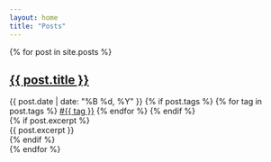 ```yaml
---
layout: home
title: "Posts"
---
```


{% for post in site.posts %}
<article class="post-preview">
  <h2><a href="{{ post.url }}">{{ post.title }}</a></h2>
  <div class="post-meta">
    <span class="date">{{ post.date | date: "%B %d, %Y" }}</span>
    {% if post.tags %}
    <span class="tags">
      {% for tag in post.tags %}
      <a href="/tags/#{{ tag | slugify }}" class="tag">#{{ tag }}</a>
      {% endfor %}
    </span>
    {% endif %}
  </div>
  {% if post.excerpt %}
  <div class="excerpt">
    {{ post.excerpt }}
  </div>
  {% endif %}
</article>
{% endfor %}
